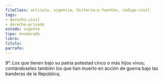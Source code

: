 ```yaml
---
fileClass: articulo, vigencia, historia-y-fuentes, codigo-civil
tags:
- derecho-civil
- derecho-privado
estado: vigente
tipo: enumerado
libro:
titulo:
parrafo:
---
```

9°. Los que tienen bajo su patria potestad cinco o más hijos vivos; contándoseles también los que han muerto en acción de guerra bajo las banderas de la República;